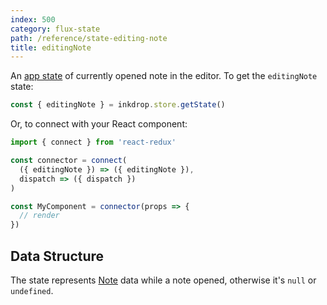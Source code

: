 ```yaml
---
index: 500
category: flux-state
path: /reference/state-editing-note
title: editingNote
---
```


An [app state](/manual/flux-architecture) of currently opened note in the editor.
To get the `editingNote` state:

```js
const { editingNote } = inkdrop.store.getState()
```

Or, to connect with your React component:

```js
import { connect } from 'react-redux'

const connector = connect(
  ({ editingNote }) => ({ editingNote }),
  dispatch => ({ dispatch })
)

const MyComponent = connector(props => {
  // render
})
```

## Data Structure

The state represents [Note][note] data while a note opened, otherwise it's `null` or `undefined`.

[note]: /reference/data-models#a-nameresource-notenotea
